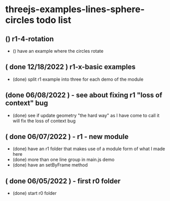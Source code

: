 # threejs-examples-lines-sphere-circles todo list

## () r1-4-rotation
* () have an example where the circles rotate

## ( done 12/18/2022 ) r1-x-basic examples
* (done) split r1 example into three for each demo of the module

## (done 06/08/2022 ) - see about fixing r1 "loss of context" bug
* (done) see if update geometry "the hard way" as I have come to call it will fix the loss of context bug	

## ( done 06/07/2022 ) - r1 - new module
* (done) have an r1 folder that makes use of a module form of what I made here
* (done) more than one line group in main.js demo
* (done) have an setByFrame method

## ( done 06/05/2022 ) - first r0 folder
* (done) start r0 folder